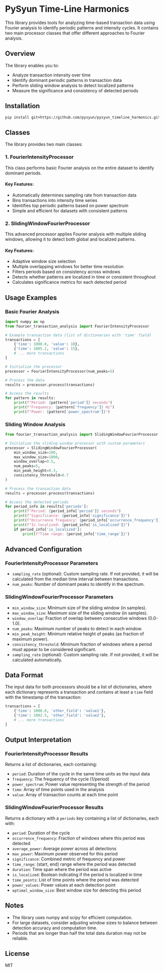 # PySyun Time-Line Harmonics

This library provides tools for analyzing time-based transaction data using Fourier analysis to identify periodic patterns and intensity cycles. It contains two main processor classes that offer different approaches to Fourier analysis.

## Overview

The library enables you to:
- Analyze transaction intensity over time
- Identify dominant periodic patterns in transaction data
- Perform sliding window analysis to detect localized patterns
- Measure the significance and consistency of detected periods

## Installation

```bash
pip install git+https://github.com/pysyun/pysyun_timeline_harmonics.git
```

## Classes

The library provides two main classes:

### 1. FourierIntensityProcessor

This class performs basic Fourier analysis on the entire dataset to identify dominant periods.

#### Key Features:
- Automatically determines sampling rate from transaction data
- Bins transactions into intensity time series
- Identifies top periodic patterns based on power spectrum
- Simple and efficient for datasets with consistent patterns

### 2. SlidingWindowFourierProcessor

This advanced processor applies Fourier analysis with multiple sliding windows, allowing it to detect both global and localized patterns.

#### Key Features:
- Adaptive window size selection
- Multiple overlapping windows for better time resolution
- Filters periods based on consistency across windows
- Detects whether patterns are localized in time or consistent throughout
- Calculates significance metrics for each detected period

## Usage Examples

### Basic Fourier Analysis

```python
import numpy as np
from fourier_transaction_analysis import FourierIntensityProcessor

# Example transaction data (list of dictionaries with 'time' field)
transactions = [
    {'time': 1000.0, 'value': 10},
    {'time': 1005.2, 'value': 15},
    # ... more transactions
]

# Initialize the processor
processor = FourierIntensityProcessor(num_peaks=5)

# Process the data
results = processor.process(transactions)

# Access the results
for pattern in results:
    print(f"Period: {pattern['period']} seconds")
    print(f"Frequency: {pattern['frequency']} Hz")
    print(f"Power: {pattern['power_spectrum']}")
```

### Sliding Window Analysis

```python
from fourier_transaction_analysis import SlidingWindowFourierProcessor

# Initialize the sliding window processor with custom parameters
processor = SlidingWindowFourierProcessor(
    min_window_size=100,
    max_window_size=1000, 
    window_overlap=0.5,
    num_peaks=5,
    min_peak_height=0.3,
    consistency_threshold=0.7
)

# Process the transaction data
results = processor.process(transactions)

# Access the detected periods
for period_info in results['periods']:
    print(f"Period: {period_info['period']} seconds")
    print(f"Significance: {period_info['significance']}")
    print(f"Occurrence frequency: {period_info['occurrence_frequency']}")
    print(f"Is localized: {period_info['is_localized']}")
    if period_info['is_localized']:
        print(f"Time range: {period_info['time_range']}")
```

## Advanced Configuration

### FourierIntensityProcessor Parameters

- `sampling_rate` (optional): Custom sampling rate. If not provided, it will be calculated from the median time interval between transactions.
- `num_peaks`: Number of dominant peaks to identify in the spectrum.

### SlidingWindowFourierProcessor Parameters

- `min_window_size`: Minimum size of the sliding window (in samples).
- `max_window_size`: Maximum size of the sliding window (in samples).
- `window_overlap`: Fraction of overlap between consecutive windows (0.0-1.0).
- `num_peaks`: Maximum number of peaks to detect in each window.
- `min_peak_height`: Minimum relative height of peaks (as fraction of maximum power).
- `consistency_threshold`: Minimum fraction of windows where a period must appear to be considered significant.
- `sampling_rate` (optional): Custom sampling rate. If not provided, it will be calculated automatically.

## Data Format

The input data for both processors should be a list of dictionaries, where each dictionary represents a transaction and contains at least a `time` field with the timestamp of the transaction:

```python
transactions = [
    {'time': 1000.0, 'other_field': 'value1'},
    {'time': 1002.5, 'other_field': 'value2'},
    # ... more transactions
]
```

## Output Interpretation

### FourierIntensityProcessor Results

Returns a list of dictionaries, each containing:
- `period`: Duration of the cycle in the same time units as the input data
- `frequency`: The frequency of the cycle (1/period)
- `power_spectrum`: Power value representing the strength of the period
- `time`: Array of time points used in the analysis
- `value`: Array of transaction counts at each time point

### SlidingWindowFourierProcessor Results

Returns a dictionary with a `periods` key containing a list of dictionaries, each with:
- `period`: Duration of the cycle
- `occurrence_frequency`: Fraction of windows where this period was detected
- `average_power`: Average power across all detections
- `max_power`: Maximum power observed for this period
- `significance`: Combined metric of frequency and power
- `time_range`: (start, end) range where the period was detected
- `duration`: Time span where the period was active
- `is_localized`: Boolean indicating if the period is localized in time
- `time_points`: List of time points where the period was detected
- `power_values`: Power values at each detection point
- `optimal_window_size`: Best window size for detecting this period

## Notes

- The library uses numpy and scipy for efficient computation.
- For large datasets, consider adjusting window sizes to balance between detection accuracy and computation time.
- Periods that are longer than half the total data duration may not be reliable.

## License

MIT